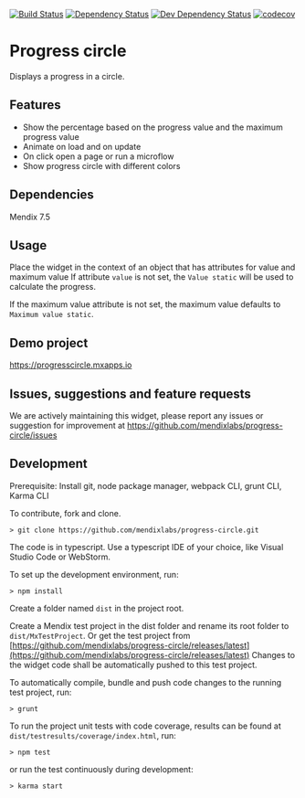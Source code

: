[![Build Status](https://travis-ci.org/mendixlabs/progress-circle.svg?branch=master)](https://travis-ci.org/mendixlabs/progress-circle)
[![Dependency Status](https://david-dm.org/mendixlabs/progress-circle.svg)](https://david-dm.org/mendixlabs/progress-circle)
[![Dev Dependency Status](https://david-dm.org/mendixlabs/progress-circle.svg#info=devDependencies)](https://david-dm.org/mendixlabs/progress-circle#info=devDependencies)
[![codecov](https://codecov.io/gh/mendixlabs/progress-circle/branch/master/graph/badge.svg)](https://codecov.io/gh/mendixlabs/progress-circle)

# Progress circle
Displays a progress in a circle.

## Features
* Show the percentage based on the progress value and the maximum progress value
* Animate on load and on update
* On click open a page or run a microflow
* Show progress circle with different colors

## Dependencies
Mendix 7.5

## Usage
Place the widget in the context of an object that has attributes for value and maximum value
If attribute `value` is not set, the `Value static` will be used to calculate the progress.

If the maximum value attribute is not set, the maximum value defaults to `Maximum value static`.

## Demo project
https://progresscircle.mxapps.io

## Issues, suggestions and feature requests
We are actively maintaining this widget, please report any issues or suggestion for improvement at https://github.com/mendixlabs/progress-circle/issues

## Development
Prerequisite: Install git, node package manager, webpack CLI, grunt CLI, Karma CLI

To contribute, fork and clone.

    > git clone https://github.com/mendixlabs/progress-circle.git

The code is in typescript. Use a typescript IDE of your choice, like Visual Studio Code or WebStorm.

To set up the development environment, run:

    > npm install

Create a folder named `dist` in the project root.


Create a Mendix test project in the dist folder and rename its root folder to `dist/MxTestProject`. Or get the test project from [https://github.com/mendixlabs/progress-circle/releases/latest](https://github.com/mendixlabs/progress-circle/releases/latest) Changes to the widget code shall be automatically pushed to this test project.

To automatically compile, bundle and push code changes to the running test project, run:

    > grunt

To run the project unit tests with code coverage, results can be found at `dist/testresults/coverage/index.html`, run:

    > npm test

or run the test continuously during development:

    > karma start
